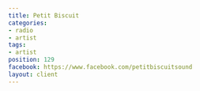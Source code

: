 ```yaml
---
title: Petit Biscuit
categories:
- radio
- artist
tags:
- artist
position: 129
facebook: https://www.facebook.com/petitbiscuitsound
layout: client
---
```


